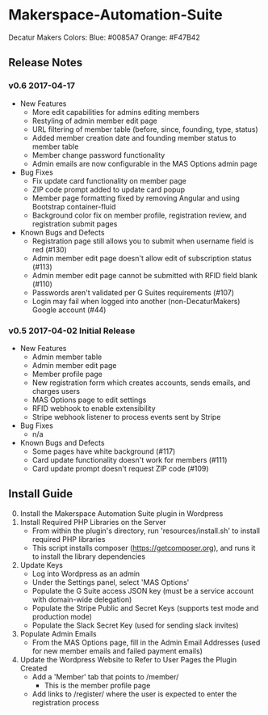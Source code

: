 # Makerspace-Automation-Suite

Decatur Makers Colors:
Blue: #0085A7
Orange: #F47B42

## Release Notes

### v0.6 2017-04-17
* New Features
    * More edit capabilities for admins editing members
    * Restyling of admin member edit page
    * URL filtering of member table (before, since, founding, type, status)
    * Added member creation date and founding member status to member table
    * Member change password functionality
    * Admin emails are now configurable in the MAS Options admin page
* Bug Fixes
    * Fix update card functionality on member page
    * ZIP code prompt added to update card popup
    * Member page formatting fixed by removing Angular and using Bootstrap container-fluid
    * Background color fix on member profile, registration review, and registration submit pages
* Known Bugs and Defects
    * Registration page still allows you to submit when username field is red (#130)
    * Admin member edit page doesn't allow edit of subscription status (#113)
    * Admin member edit page cannot be submitted with RFID field blank (#110)
    * Passwords aren't validated per G Suites requirements (#107)
    * Login may fail when logged into another (non-DecaturMakers) Google account (#44)

### v0.5 2017-04-02 Initial Release
* New Features
    * Admin member table
    * Admin member edit page
    * Member profile page
    * New registration form which creates accounts, sends emails, and charges users
    * MAS Options page to edit settings
    * RFID webhook to enable extensibility
    * Stripe webhook listener to process events sent by Stripe
* Bug Fixes
    * n/a
* Known Bugs and Defects
    * Some pages have white background (#117)
    * Card update functionality doesn't work for members (#111)
    * Card update prompt doesn't request ZIP code (#109)

## Install Guide

0. Install the Makerspace Automation Suite plugin in Wordpress
1. Install Required PHP Libraries on the Server
    * From within the plugin's directory, run 'resources/install.sh' to install required PHP libraries
    * This script installs composer (https://getcomposer.org), and runs it to install the library dependencies
2. Update Keys
    * Log into Wordpress as an admin
    * Under the Settings panel, select 'MAS Options'
    * Populate the G Suite access JSON key (must be a service account with domain-wide delegation)
    * Populate the Stripe Public and Secret Keys (supports test mode and production mode)
    * Populate the Slack Secret Key (used for sending slack invites)
3. Populate Admin Emails
    * From the MAS Options page, fill in the Admin Email Addresses (used for new member emails and failed payment emails)
4. Update the Wordpress Website to Refer to User Pages the Plugin Created
    * Add a 'Member' tab that points to /member/
        * This is the member profile page
    * Add links to /register/ where the user is expected to enter the registration process
